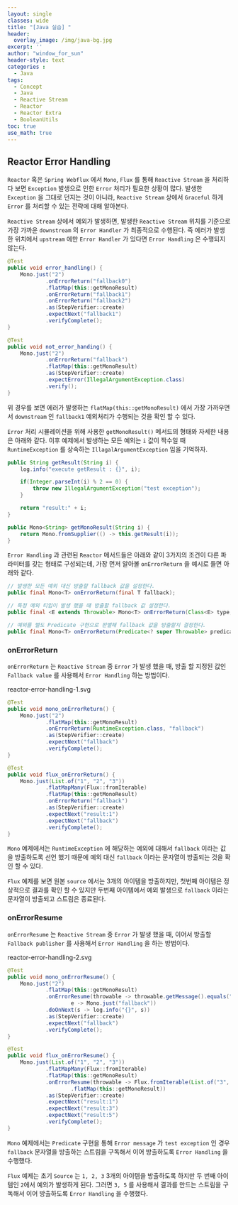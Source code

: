 ```yaml
--- 
layout: single
classes: wide
title: "[Java 실습] "
header:
  overlay_image: /img/java-bg.jpg 
excerpt: ''
author: "window_for_sun"
header-style: text
categories :
  - Java
tags:
  - Concept
  - Java
  - Reactive Stream
  - Reactor
  - Reactor Extra
  - BooleanUtils
toc: true 
use_math: true
---  
```


## Reactor Error Handling
`Reactor` 혹은 `Spring Webflux` 에서 `Mono`, `Flux` 를 통해 `Reactive Stream` 을 
처리하다 보면 `Exception` 발생으로 인한 `Error` 처리가 필요한 상황이 많다. 
발생한 `Exception` 을 그대로 던지는 것이 아니라, `Reactive Stream` 상에서 `Graceful` 하게 
`Error` 를 처리할 수 있는 전략에 대해 알아본다.  

`Reactive Stream` 상에서 예외가 발생하면, 발생한 `Reactive Stream` 위치를 기준으로 가장 가까운 `downstream` 의 
`Error Handler` 가 최종적으로 수행된다. 
즉 에러가 발생한 위치에서 `upstream` 에만 `Error Handler` 가 있다면 `Error Handling` 은 수행되지 않는다.

```java
@Test
public void error_handling() {
    Mono.just("2")
            .onErrorReturn("fallback0")
            .flatMap(this::getMonoResult)
            .onErrorReturn("fallback1")
            .onErrorReturn("fallback2")
            .as(StepVerifier::create)
            .expectNext("fallback1")
            .verifyComplete();
}

@Test
public void not_error_handing() {
    Mono.just("2")
            .onErrorReturn("fallback")
            .flatMap(this::getMonoResult)
            .as(StepVerifier::create)
            .expectError(IllegalArgumentException.class)
            .verify();
}
```  

위 경우를 보면 에러가 발생하는 `flatMap(this::getMonoResult)` 에서 가장 가까우면서 `downstream` 인 `fallback1` 
예외처리가 수행되는 것을 확인 할 수 있다.  

`Error` 처리 시뮬레이션을 위해 사용한 `getMonoResult()` 메서드의 형태와 자세한 내용은 아래와 같다. 
이후 예제에서 발생하는 모든 예외는 `i` 값이 짝수일 때 `RuntimeException` 를 상속하는 `IllagalArgumentException` 임을 기억하자. 

```java
public String getResult(String i) {
    log.info("execute getResult : {}", i);

    if(Integer.parseInt(i) % 2 == 0) {
        throw new IllegalArgumentException("test exception");
    }

    return "result:" + i;
}

public Mono<String> getMonoResult(String i) {
    return Mono.fromSupplier(() -> this.getResult(i));
}
```  

`Error Handling` 과 관련된 `Reactor` 메서드들은 아래와 같이 3가지의 조건이 다른 파라미터를 갖는 형태로 구성되는데, 
가장 먼저 알아볼 `onErrorReturn` 을 예시로 들면 아래와 같다.  

```java
// 발생한 모든 예외 대신 방출할 fallback 값을 설정한다. 
public final Mono<T> onErrorReturn(final T fallback);

// 특정 예외 티입이 발생 했을 떄 방출할 fallback 값 설정한다. 
public final <E extends Throwable> Mono<T> onErrorReturn(Class<E> type, T fallbackValue);

// 예외를 별도 Predicate 구현으로 판별해 fallback 값을 방출할지 결정한다. 
public final Mono<T> onErrorReturn(Predicate<? super Throwable> predicate, T fallbackValue);
```  

### onErrorReturn
`onErrorReturn` 는 `Reactive Stream` 중 `Error` 가 발생 했을 때, 
방출 할 지정된 값인 `Fallback value` 를 사용해서 `Error Handling` 하는 방법이다.  

reactor-error-handling-1.svg

```java
@Test
public void mono_onErrorReturn() {
    Mono.just("2")
            .flatMap(this::getMonoResult)
            .onErrorReturn(RuntimeException.class, "fallback")
            .as(StepVerifier::create)
            .expectNext("fallback")
            .verifyComplete();
}

@Test
public void flux_onErrorReturn() {
    Mono.just(List.of("1", "2", "3"))
            .flatMapMany(Flux::fromIterable)
            .flatMap(this::getMonoResult)
            .onErrorReturn("fallback")
            .as(StepVerifier::create)
            .expectNext("result:1")
            .expectNext("fallback")
            .verifyComplete();
}
```  

`Mono` 예제에서는 `RuntimeException` 에 해당하는 예외에 대해서 `fallback` 이라는 값을 방출하도록
선언 했기 때문에 예외 대신 `fallback` 이라는 문자열이 방출되는 것을 확인 할 수 있다.  

`Flux` 예제를 보면 원본 `source` 에서는 3개의 아이템을 방출하지만, 
첫번째 아이템은 정상적으로 결과를 확인 할 수 있지만 두번째 아이템에서 예외 발생으로 `fallback` 이라는 
문자열이 방출되고 스트림은 종료된다.  

### onErrorResume
`onErrorResume` 는 `Reactive Stream` 중 `Error` 가 발생 했을 때, 
이어서 방출할 `Fallback publisher` 를 사용해서 `Error Handling` 을 하는 방법이다. 

reactor-error-handling-2.svg

```java
@Test
public void mono_onErrorResume() {
    Mono.just("2")
            .flatMap(this::getMonoResult)
            .onErrorResume(throwable -> throwable.getMessage().equals("test exception"),
                    e -> Mono.just("fallback"))
            .doOnNext(s -> log.info("{}", s))
            .as(StepVerifier::create)
            .expectNext("fallback")
            .verifyComplete();
}

@Test
public void flux_onErrorResume() {
    Mono.just(List.of("1", "2", "3"))
            .flatMapMany(Flux::fromIterable)
            .flatMap(this::getMonoResult)
            .onErrorResume(throwable -> Flux.fromIterable(List.of("3", "5"))
                    .flatMap(this::getMonoResult))
            .as(StepVerifier::create)
            .expectNext("result:1")
            .expectNext("result:3")
            .expectNext("result:5")
            .verifyComplete();
}
```  

`Mono` 예제에서는 `Predicate` 구현을 통해 `Error message` 가 `test exception` 인 경우 
`fallback` 문자열을 방출하는 스트림을 구독해서 이어 방출하도록 `Error Handling` 을 수행했다.  

`Flux` 예제는 초기 `Source` 는 `1, 2, 3` 3개의 아이템을 방출하도록 하지만
두 번째 아이템인 `2`에서 예외가 발생하게 된다. 
그러면 `3, 5` 를 사용해서 결과를 만드는 스트림을 구독해서 이어 방출하도록 `Error Handling` 을 수행했다.  
